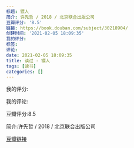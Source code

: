 ```yaml
---
标题: 镖人
简介: 许先哲 / 2018 / 北京联合出版公司
豆瓣评分: '8.5'
链接: https://book.douban.com/subject/30218904/
创建时间: '2021-02-05 18:09:35'
我的评分:
标签:
评论:
date: 2021-02-05 18:09:35
title: 读过 - 镖人
tags: [读书]
categories: []
---
```


我的评分:

我的评论:

豆瓣评分:8.5

简介:许先哲 / 2018 / 北京联合出版公司

[豆瓣链接](https://book.douban.com/subject/30218904/)

